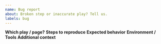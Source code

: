 ```yaml
---
name: Bug report
about: Broken step or inaccurate play? Tell us.
labels: bug
---
```

**Which play / page?**
**Steps to reproduce**
**Expected behavior**
**Environment / Tools**
**Additional context**
